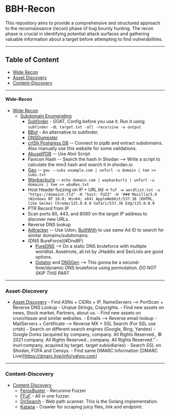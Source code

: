 # BBH-Recon
This repository aims to provide a comprehensive and structured approach to the reconnaissance (recon) phase of bug bounty hunting. The recon phase is crucial in identifying potential attack surfaces and gathering valuable 
information about a target before attempting to find vulnerabilities.
___
## Table of Content
- [Wide Recon](#Wide-Recon)
- [Asset Discovery](#Asset-Discovery)
-  [Content-Discovery](#Content-Discovery)

___
#### Wide-Recon
- [Wide Recon](#WideRecon)
    - [Subdomain Enumerating](#Subdomain_Enumerating)
        - [Subfinder](https://github.com/projectdiscovery/subfinder) - GOAT, Config before you use it. Run it using `subfinder -dL target.txt -all -recursive -o output`
        - [BBot](https://github.com/blacklanternsecurity/bbot) - An alternative to subfinder.
        - [DNSDumpster](https://dnsdumpster.com/)
        - [crtSh Postgress DB](https://github.com/RemmyNine/Methodology/blob/main/crtsh.sh) -- Connect to pqdb and extract subdomains. Also manually use this website for some validations.
        - [AbuseIPDB](https://github.com/atxiii/small-tools-for-hunters/tree/main/abuse-ip) -- Use Atxii Script.
        - Favicon Hash -- Search the hash in Shodan --> Write a script to calculate the mm3 hash and search it in shodan.io
        - [Gau](https://github.com/lc/gau) --  `gau --subs example.com | unfurl -u domain | tee >> subs.txt`
        - [Waybackurls](https://github.com/tomnomnom/waybackurls) -- `echo domain.com | waybackurls | unfurl -u domains |‌ tee >> wbuRes.txt`
        - Host Header fuzzing on IP + URL.tld -> `fuf -w wordlist.txt -u "https://domaint.tld" -H "host: FUZZ" -H '### Mozilla/5.0 (Windows NT 10.0; Win64; x64) AppleWebKit/537.36 (KHTML, like Gecko) Chrome/125.0.0.0 Safari/537.36 Edg/125.0.0.0`
        - PTR Record from IP
        - Scan ports 80, 443, and 8080 on the target IP address to discover new URLs.
        - Reverse DNS lookup
        - [Adtracker](https://github.com/dhn/udon) -- Use Udon, [BuiltWith](https://builtwith.com/) to use same Ad ID to search for similar domains/subdomains.
      - {DNS BureForce](#DnsBF)
          - [PureDNS](https://github.com/d3mondev/puredns) --> Do a static DNS bruteforce with multiple worldlist. Assetnote, all.txt by JHaddix and SecLists are good options.
          - [Gotator](https://github.com/Josue87/gotator) and [DNSGen](https://github.com/AlephNullSK/dnsgen) --> This gonna be a second-time/dynamic DNS bruteforce using permutation. *DO NOT SKIP THIS PART*
___

### Asset-Discovery

- [Asset Discovery](#AssetDiscovery)
         - Find ASNs + CIDRs + IP, NameServers --> PortScan + Reverse DNS Lookup
         - Unqiue Strings, Copyrights.
         - Find new assets on news, Stock market, Partners, about us.
         - Find new assets on crunchbase and similar websites.
         - Emails --> Reverse email lookup
         - MailServers + Certificate --> Reverse MX + SSL Search (For SSL use crtsh)
         - Search on different search engines (Google, Bing, Yandex)
         - Google Dorks (acquired by company, company. All Rights Reserved., © 2021 company. All Rights Reserved., company. All Rights Reserved." -inurl:company, acquired by target. target subsidiaries)
         - Search SSL on Shodan, FOFA and Censys.
         - Find same DMARC Information [DMARC Live)[https://dmarc.live/info/yahoo.com]
___

### Content-Discovery
- [Content Discovery](#Content_Discovery)
    - [FeroxBuster](https://github.com/epi052/feroxbuster) - Recursive Fuzzer
    - [FFuF](https://github.com/ffuf/ffuf) - All in one fuzzer.
    - [DirSearch](https://github.com/evilsocket/dirsearch) - Web path scanner. This is the Golang implementation.
    - [Katana](https://github.com/projectdiscovery/katana) - Crawler for scraping juicy files, link and endpoint.
